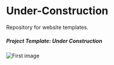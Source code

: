 Under-Construction
==================
Repository for website templates.


##### Project Template: Under Construction

![First image](images/site_preview.png?raw=true "Screenshot")
